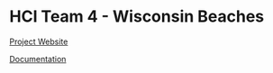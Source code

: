 # HCI Team 4 - Wisconsin Beaches

[Project Website](http://www.csl.mtu.edu/classes/cs4760/www/projects/s17/group4/www/)

[Documentation](DOCS.md)
